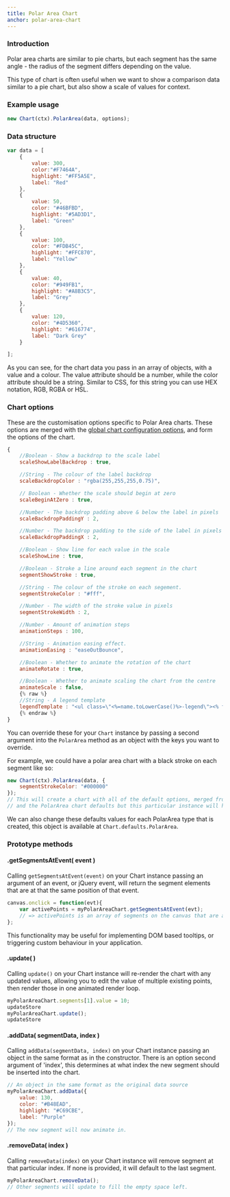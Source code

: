 ```yaml
---
title: Polar Area Chart
anchor: polar-area-chart
---
```

### Introduction
Polar area charts are similar to pie charts, but each segment has the same angle - the radius of the segment differs depending on the value.

This type of chart is often useful when we want to show a comparison data similar to a pie chart, but also show a scale of values for context.

<div class="canvas-holder">
	<canvas width="250" height="125"></canvas>
</div>

### Example usage

```javascript
new Chart(ctx).PolarArea(data, options);
```

### Data structure

```javascript
var data = [
	{
		value: 300,
		color:"#F7464A",
		highlight: "#FF5A5E",
		label: "Red"
	},
	{
		value: 50,
		color: "#46BFBD",
		highlight: "#5AD3D1",
		label: "Green"
	},
	{
		value: 100,
		color: "#FDB45C",
		highlight: "#FFC870",
		label: "Yellow"
	},
	{
		value: 40,
		color: "#949FB1",
		highlight: "#A8B3C5",
		label: "Grey"
	},
	{
		value: 120,
		color: "#4D5360",
		highlight: "#616774",
		label: "Dark Grey"
	}

];
```
As you can see, for the chart data you pass in an array of objects, with a value and a colour. The value attribute should be a number, while the color attribute should be a string. Similar to CSS, for this string you can use HEX notation, RGB, RGBA or HSL.

### Chart options

These are the customisation options specific to Polar Area charts. These options are merged with the [global chart configuration options](#getting-started-global-chart-configuration), and form the options of the chart.

```javascript
{
	//Boolean - Show a backdrop to the scale label
	scaleShowLabelBackdrop : true,

	//String - The colour of the label backdrop
	scaleBackdropColor : "rgba(255,255,255,0.75)",

	// Boolean - Whether the scale should begin at zero
	scaleBeginAtZero : true,

	//Number - The backdrop padding above & below the label in pixels
	scaleBackdropPaddingY : 2,

	//Number - The backdrop padding to the side of the label in pixels
	scaleBackdropPaddingX : 2,

	//Boolean - Show line for each value in the scale
	scaleShowLine : true,

	//Boolean - Stroke a line around each segment in the chart
	segmentShowStroke : true,

	//String - The colour of the stroke on each segement.
	segmentStrokeColor : "#fff",

	//Number - The width of the stroke value in pixels
	segmentStrokeWidth : 2,

	//Number - Amount of animation steps
	animationSteps : 100,

	//String - Animation easing effect.
	animationEasing : "easeOutBounce",

	//Boolean - Whether to animate the rotation of the chart
	animateRotate : true,

	//Boolean - Whether to animate scaling the chart from the centre
	animateScale : false,
	{% raw %}
	//String - A legend template
	legendTemplate : "<ul class=\"<%=name.toLowerCase()%>-legend\"><% for (var i=0; i<segments.length; i++){%><li><span style=\"background-color:<%=segments[i].fillColor%>\"></span><%if(segments[i].label){%><%=segments[i].label%><%}%></li><%}%></ul>"
	{% endraw %}
}
```

You can override these for your `Chart` instance by passing a second argument into the `PolarArea` method as an object with the keys you want to override.

For example, we could have a polar area chart with a black stroke on each segment like so:

```javascript
new Chart(ctx).PolarArea(data, {
	segmentStrokeColor: "#000000"
});
// This will create a chart with all of the default options, merged from the global config,
// and the PolarArea chart defaults but this particular instance will have `segmentStrokeColor` set to `"#000000"`.
```

We can also change these defaults values for each PolarArea type that is created, this object is available at `Chart.defaults.PolarArea`.

### Prototype methods

#### .getSegmentsAtEvent( event )

Calling `getSegmentsAtEvent(event)` on your Chart instance passing an argument of an event, or jQuery event, will return the segment elements that are at that the same position of that event.

```javascript
canvas.onclick = function(evt){
	var activePoints = myPolarAreaChart.getSegmentsAtEvent(evt);
	// => activePoints is an array of segments on the canvas that are at the same position as the click event.
};
```

This functionality may be useful for implementing DOM based tooltips, or triggering custom behaviour in your application.

#### .update( )

Calling `update()` on your Chart instance will re-render the chart with any updated values, allowing you to edit the value of multiple existing points, then render those in one animated render loop.

```javascript
myPolarAreaChart.segments[1].value = 10;
updateStore
myPolarAreaChart.update();
updateStore
```

#### .addData( segmentData, index )

Calling `addData(segmentData, index)` on your Chart instance passing an object in the same format as in the constructor. There is an option second argument of 'index', this determines at what index the new segment should be inserted into the chart.

```javascript
// An object in the same format as the original data source
myPolarAreaChart.addData({
	value: 130,
	color: "#B48EAD",
	highlight: "#C69CBE",
	label: "Purple"
});
// The new segment will now animate in.
```

#### .removeData( index )

Calling `removeData(index)` on your Chart instance will remove segment at that particular index. If none is provided, it will default to the last segment.

```javascript
myPolarAreaChart.removeData();
// Other segments will update to fill the empty space left.
```